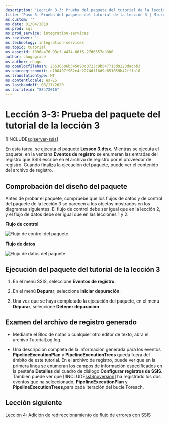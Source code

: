 ```yaml
---
description: 'Lección 3-3: Prueba del paquete del tutorial de la lección 3'
title: 'Paso 3: Prueba del paquete del tutorial de la lección 3 | Microsoft Docs'
ms.custom: ''
ms.date: 01/04/2019
ms.prod: sql
ms.prod_service: integration-services
ms.reviewer: ''
ms.technology: integration-services
ms.topic: tutorial
ms.assetid: 1096a476-93cf-4474-86f5-27d6357eb380
author: chugugrace
ms.author: chugu
ms.openlocfilehash: 25536606b345093c0723c9b547713d9223dadbb3
ms.sourcegitcommit: e700497f962e4c2274df16d9e651059b42ff1a10
ms.translationtype: HT
ms.contentlocale: es-ES
ms.lasthandoff: 08/17/2020
ms.locfileid: "88472016"
---
```

# <a name="lesson-3-3-test-the-lesson-3-tutorial-package"></a>Lección 3-3: Prueba del paquete del tutorial de la lección 3

[!INCLUDE[sqlserver-ssis](../includes/applies-to-version/sqlserver-ssis.md)]



En esta tarea, se ejecuta el paquete **Lesson 3.dtsx**. Mientras se ejecuta el paquete, en la ventana **Eventos de registro** se enumeran las entradas del registro que SSIS escribe en el archivo de registro por el proveedor de registro. Cuando finaliza la ejecución del paquete, puede ver el contenido del archivo de registro.  
  
## <a name="check-the-package-layout"></a>Comprobación del diseño del paquete  
Antes de probar el paquete, compruebe que los flujos de datos y de control del paquete de la lección 3 se parecen a los objetos mostrados en los diagramas siguientes. El flujo de control debe ser igual que en la lección 2, y el flujo de datos debe ser igual que en las lecciones 1 y 2.  
  
**Flujo de control**  
  
![Flujo de control del paquete](../integration-services/media/task4lesson2control.gif "Flujo de control del paquete")  
  
**Flujo de datos**  
  
![Flujo de datos del paquete](../integration-services/media/task9lesson1data.gif "Flujo de datos del paquete")  
  
## <a name="run-the-lesson-3-tutorial-package"></a>Ejecución del paquete del tutorial de la lección 3  
  
1.  En el menú SSIS, seleccione **Eventos de registro**.  
  
2.  En el menú **Depurar**, seleccione **Iniciar depuración**.  
  
3.  Una vez que se haya completado la ejecución del paquete, en el menú **Depurar**, seleccione **Detener depuración**.  
  
## <a name="examine-the-generated-log-file"></a>Examen del archivo de registro generado  
  
-   Mediante el Bloc de notas o cualquier otro editor de texto, abra el archivo TutorialLog.log.  
  
-   Una descripción completa de la información generada para los eventos **PipelineExecutionPlan** y **PipelineExecutionTrees** queda fuera del ámbito de este tutorial.  En el archivo de registro, puede ver que en la primera línea se enumeran los campos de información especificados en la pestaña **Detalles** del cuadro de diálogo **Configurar registros de SSIS**. También puede ver que [!INCLUDE[ssISnoversion](../includes/ssisnoversion-md.md)] ha registrado los dos eventos que ha seleccionado, **PipelineExecutionPlan** y **PipelineExecutionTrees**,para cada iteración del bucle Foreach.  
  
## <a name="next-lesson"></a>Lección siguiente  
[Lección 4: Adición de redireccionamiento de flujo de errores con SSIS](../integration-services/lesson-4-add-error-flow-redirection-with-ssis.md)  
  
  
  
